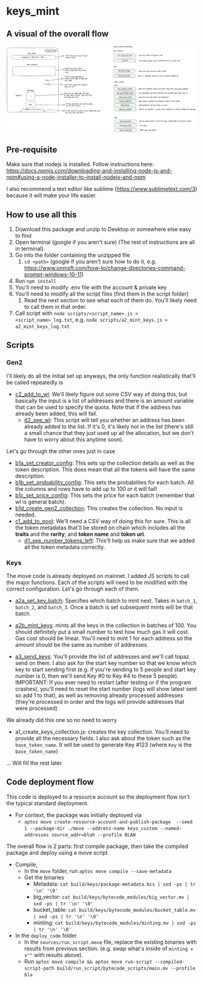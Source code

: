 # keys_mint

## A visual of the overall flow
![Alt text](image.png)

## Pre-requisite
Make sure that nodejs is installed. Follow instructions here: https://docs.npmjs.com/downloading-and-installing-node-js-and-npm#using-a-node-installer-to-install-nodejs-and-npm

I also recommend a text editor like sublime (https://www.sublimetext.com/3) because it will make your life easier. 

## How to use all this
1. Download this package and unzip to Desktop or somewhere else easy to find
2. Open terminal (google if you aren't sure)
(The rest of instructions are all in terminal).
3. Go into the folder containing the unzipped file
   1. `cd <path>` (google if you aren't sure how to do it, e.g. https://www.onmsft.com/how-to/change-directories-command-prompt-windows-10-11)
4. Run `npm install`
5. You'll need to modify .env file with the account & private key
6. You'll need to modify all the script files (find them in the script folder)
   1. Read the next section to see what each of them do. You'll likely need to call them in that order. 
7. Call script with `node scripts/<script_name>.js > <script_name>_log.txt`, e.g. `node scripts/a2_mint_keys.js > a2_mint_keys_log.txt`

## Scripts
### Gen2
I'll likely do all the initial set up anyways, the only function realistically that'll be called repeatedly is 
* [c2_add_to_wl](scripts/c2_add_to_wl.js): We'll likely figure out some CSV way of doing this, but basically the input is a list of addresses and there is an amount variable that can be used to specify the quota. Note that if the address has already been added, this will fail.
  * [d2_see_wl](scripts/d2_see_wl.js): This script will tell you whether an address has been already added to the list. If it's 0, it's likely not in the list (there's still a small chance that they just used up all the allocation, but we don't have to worry about this anytime soon).

Let's go through the other ones just in case
* [b1a_set_creator_config](scripts/b1a_set_creator_config.js): This sets up the collection details as well as the token description. This does mean that all the tokens will have the same description.
* [b1b_set_probability_config](scripts/b1b_set_probability_config.js): This sets the probabilites for each batch. All the columns and rows have to add up to 100 or it will fail!
* [b1c_set_price_config](scripts/b1c_set_price_config.js): This sets the price for each batch (remember that wl is general batch).
* [b1d_create_gen2_collection](scripts/b1d_create_gen2_collection.js): This creates the collection. No input is needed. 
* [c1_add_to_pool](scripts/c1_add_to_pool.js): We'll need a CSV way of doing this for sure. This is all the token metadatas that'll be stored on chain which includes all the **traits** and the **rarity**, and **token name** and **token uri**. 
  * [d1_see_number_tokens_left](scripts/d1_see_number_tokens_left.js): This'll help us make sure that we added all the token metadata correctly. 

### Keys
The move code is already deployed on mainnet. I added JS scripts to call the major functions. Each of the scripts will need to be modified with the correct configuration. Let's go through each of them.

* [a2a_set_key_batch](scripts/a2a_set_key_batch.js): Specifies which batch to mint next. Takes in `batch_1`, `batch_2`, and `batch_3`. Once a batch is set subsequent mints will be that batch.

* [a2b_mint_keys](scripts/a2b_mint_keys.js): mints all the keys in the collection in batches of 100. You should definitely put a small number to test how much gas it will cost. Gas cost should be linear. You'll need to mint 1 for each address so the amount should be the same as number of addresses. 

* [a3_send_keys](scripts/a3_send_keys.js): You'll provide the list of addresses and we'll call topaz send on them. I also ask for the start key number so that we know which key to start sending first (e.g. if you're sending to 5 people and start key number is 0, then we'll send Key #0 to Key #4 to these 5 people). IMPORTANT: If you ever need to restart (after testing or if the program crashes), you'll need to reset the start number (logs will show latest sent so add 1 to that), as well as removing already processed addresses (they're processed in order and the logs will provide addresses that were processed)

We already did this one so no need to worry
* a1_create_keys_collection.js: creates the key collection. You'll need to provide all the necessary fields. I also ask about the token such as the `base_token_name`. It will be used to generate Key #123 (where `Key` is the `base_token_name`)

... Will fill the rest later. 

## Code deployment flow
This code is deployed to a resource account so the deployment flow isn't the typical standard deployment. 
* For context, the package was initially deployed via
  * ```aptos move create-resource-account-and-publish-package  --seed 1 --package-dir ./move --address-name keys_custom --named-addresses source_addr=blah --profile BLAH```

The overall flow is 2 parts: first compile package, then take the compiled package and deploy using a move script. 
* Compile, 
  * In the `move` folder, run `aptos move compile --save-metadata`
  * Get the binaries
    * Metadata: `cat build/keys/package-metadata.bcs | xxd -ps | tr '\n' '\0'`
    * big_vector: `cat build/keys/bytecode_modules/big_vector.mv | xxd -ps | tr '\n' '\0'`
    * bucket_table: `cat build/keys/bytecode_modules/bucket_table.mv | xxd -ps | tr '\n' '\0'`
    * minting: `cat build/keys/bytecode_modules/minting.mv | xxd -ps | tr '\n' '\0'`
* In the `deploy_code` folder
  * In the `sources/run_script.move` file, replace the existing binaries with results from previous section. (e.g. swap what's inside of `minting = x""` with results above). 
  * Run `aptos move compile && aptos move run-script --compiled-script-path build/run_script/bytecode_scripts/main.mv --profile bla`
